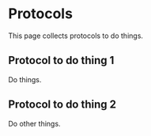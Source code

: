 # Protocols

This page collects protocols to do things.

## Protocol to do thing 1

Do things.

## Protocol to do thing 2

Do other things.
